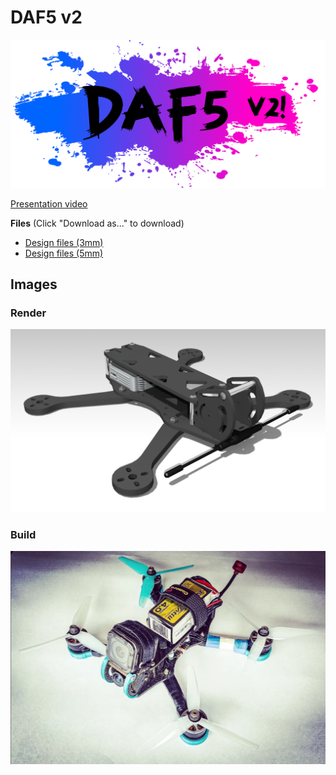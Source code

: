 DAF5 v2
=======

![DAF5 v2](logo.png "DAF5 version 2")

[Presentation video](https://www.youtube.com/watch?v=1S7MkpeIuEA)

**Files** (Click "Download as..." to download)

- [Design files (3mm)](V2_3mmParts.dxf)
- [Design files (5mm)](V2_5mmParts.dxf)

Images
------

### Render

![DAF5 v2](R001.png "DAF5 version 2")

### Build

![DAF5 v2](Pics/Armado.png "DAF5 version 2")